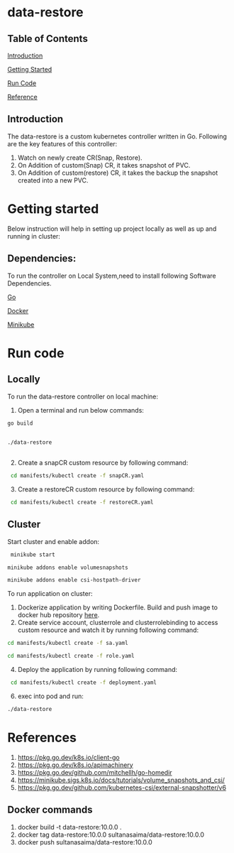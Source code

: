 # data-restore

## Table of Contents
[Introduction](Introduction)

[Getting Started](Gettingstarted)

[Run Code](Runcode)

[Reference](References)

## Introduction

The data-restore is a custom kubernetes controller written in Go.
Following are the key features of this controller:
1. Watch on newly create CR(Snap, Restore).
2. On Addition of custom(Snap) CR, it takes snapshot of PVC.
3. On Addition of custom(restore) CR, it takes the backup the snapshot created into a new PVC.

# Getting started
Below instruction will help in setting up project locally as well as up and running in cluster:

## Dependencies:
To run the controller on Local System,need to install following Software Dependencies.

[Go](https://go.dev/doc/install)

[Docker](https://docs.docker.com/engine/install/ubuntu/)

[Minikube](https://www.linuxbuzz.com/install-minikube-on-ubuntu/)


# Run code

## Locally

 To run the data-restore controller on local machine:
 1. Open a terminal and run below commands: 
   ```sh
   go build
    
   ```
   ```sh
   ./data-restore
    
   ```
 2. Create a snapCR custom resource by following command:

   ```sh
    cd manifests/kubectl create -f snapCR.yaml
   ```
 3. Create a restoreCR custom resource by following command:

   ```sh
    cd manifests/kubectl create -f restoreCR.yaml
   ```

## Cluster

 Start cluster and enable addon: 
 
  ```sh
   minikube start
  ```


  ```sh
  minikube addons enable volumesnapshots
  ```


  ```sh
  minikube addons enable csi-hostpath-driver
  ```

 To run application on cluster:
 1. Dockerize application by writing Dockerfile. Build and push image to docker hub repository [here](#Docker-commands).
 2. Create service account, clusterrole and clusterrolebinding to access custom resource and watch it by running following command:

  ```sh
  cd manifests/kubectl create -f sa.yaml
  ```
    
   ```sh
   cd manifests/kubectl create -f role.yaml
   ```
 4. Deploy the application by running following command:
    
   ```sh
    cd manifests/kubectl create -f deployment.yaml
   ```
 6. exec into pod and run:
    
   ```sh
   ./data-restore
   ``` 

# References
1. https://pkg.go.dev/k8s.io/client-go
2. https://pkg.go.dev/k8s.io/apimachinery
3. https://pkg.go.dev/github.com/mitchellh/go-homedir
4. https://minikube.sigs.k8s.io/docs/tutorials/volume_snapshots_and_csi/
5. https://pkg.go.dev/github.com/kubernetes-csi/external-snapshotter/v6


## Docker commands

1. docker build -t data-restore:10.0.0 .
2. docker tag  data-restore:10.0.0 sultanasaima/data-restore:10.0.0
3. docker push sultanasaima/data-restore:10.0.0







